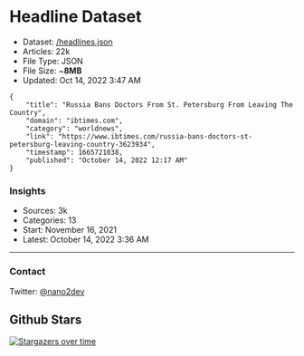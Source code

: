 # Headline Dataset

- Dataset: [/headlines.json](https://raw.githubusercontent.com/fwd/news/master/headlines.json) 
- Articles: 22k
- File Type: JSON
- File Size: ~**8MB**
- Updated: Oct 14, 2022 3:47 AM

```
{
    "title": "Russia Bans Doctors From St. Petersburg From Leaving The Country",
    "domain": "ibtimes.com",
    "category": "worldnews",
    "link": "https://www.ibtimes.com/russia-bans-doctors-st-petersburg-leaving-country-3623934",
    "timestamp": 1665721038,
    "published": "October 14, 2022 12:17 AM"
}
```

### Insights

- Sources: 3k
- Categories: 13
- Start: November 16, 2021
- Latest: October 14, 2022 3:36 AM

---

### Contact 

Twitter: [@nano2dev](https://twitter.com/nano2dev)

## Github Stars

[![Stargazers over time](https://starchart.cc/fwd/news.svg)](https://starchart.cc/fwd/news)
